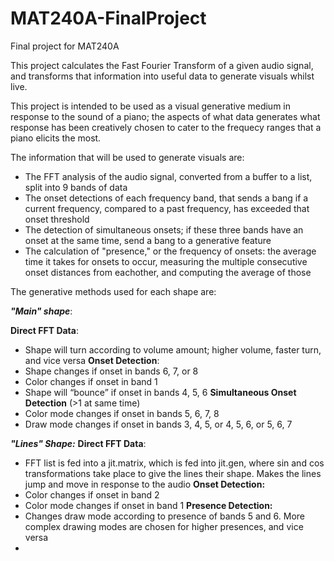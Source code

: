 # MAT240A-FinalProject

Final project for MAT240A 

This project calculates the Fast Fourier Transform of a given audio signal, and transforms that information into useful data to generate visuals whilst live.

This project is intended to be used as a visual generative medium in response to the sound of a piano; the aspects of what data generates what response has been creatively chosen to cater to the frequecy ranges that a piano elicits the most. 

The information that will be used to generate visuals are:
- The FFT analysis of the audio signal, converted from a buffer to a list, split into 9 bands of data
- The onset detections of each frequency band, that sends a bang if a current frequency, compared to a past frequency, has exceeded that onset threshold
- The detection of simultaneous onsets; if these three bands have an onset at the same time, send a bang to a generative feature
- The calculation of "presence," or the frequency of onsets: the average time it takes for onsets to occur, measuring the multiple consecutive onset distances from eachother, and computing the average of those

The generative methods used for each shape are:

_**"Main" shape**_:

**Direct FFT Data**:
- Shape will turn according to volume amount; higher volume, faster turn, and vice versa
**Onset Detection**:
- Shape changes if onset in bands 6, 7, or 8
- Color changes if onset in band 1
- Shape will “bounce” if onset in bands 4, 5, 6
**Simultaneous Onset Detection** (>1 at same time)
- Color mode changes if onset in bands 5, 6, 7, 8
- Draw mode changes if onset in bands 3, 4, 5, or 4, 5, 6, or 5, 6, 7

_**"Lines" Shape:**_
**Direct FFT Data**:
- FFT list is fed into a jit.matrix, which is fed into jit.gen, where sin and cos transformations take place to give the lines their shape. Makes the lines jump and move in response to the audio
**Onset Detection:**
- Color changes if onset in band 2
- Color mode changes if onset in band 1
**Presence Detection:**
- Changes draw mode according to presence of bands 5 and 6. More complex drawing modes are chosen for higher presences, and vice versa
-



